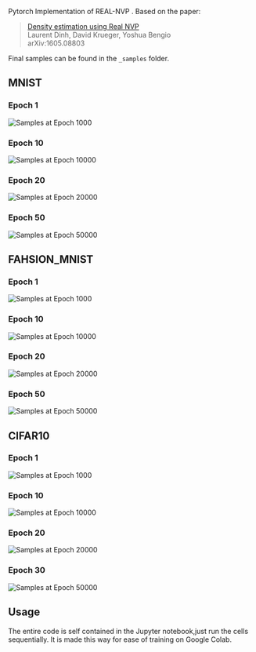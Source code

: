 Pytorch Implementation of REAL-NVP . Based on the paper:

  > [Density estimation using Real NVP](https://arxiv.org/abs/1605.08803)\
  > Laurent Dinh, David Krueger, Yoshua Bengio\
  > arXiv:1605.08803


Final samples can be found in the `_samples` folder.

## MNIST
### Epoch 1

![Samples at Epoch 1000](./MNIST_samples/_ep1.png "Samples at Epoch 1000")

### Epoch 10

![Samples at Epoch 10000](./MNIST_samples/_ep10.png "Samples at Epoch 10000")

### Epoch 20

![Samples at Epoch 20000](./MNIST_samples/_ep18.png "Samples at Epoch 20000")

### Epoch 50

![Samples at Epoch 50000](./MNIST_samples/_ep50.png "Samples at Epoch 50000")

## FAHSION_MNIST

### Epoch 1

![Samples at Epoch 1000](./samples/_ep2.png "Samples at Epoch 1000")

### Epoch 10

![Samples at Epoch 10000](./samples/_ep10.png "Samples at Epoch 10000")

### Epoch 20

![Samples at Epoch 20000](./samples/_ep20.png "Samples at Epoch 20000")

### Epoch 50

![Samples at Epoch 50000](./samples/_ep50.png "Samples at Epoch 50000")


## CIFAR10

### Epoch 1

![Samples at Epoch 1000](./CIFAR10/_ep2.png "Samples at Epoch 1000")

### Epoch 10

![Samples at Epoch 10000](./CIFAR/_ep9.png "Samples at Epoch 10000")

### Epoch 20

![Samples at Epoch 20000](./CIFAR10/_ep20.png "Samples at Epoch 20000")

### Epoch 30

![Samples at Epoch 50000](./CIFAR10/_ep27.png "Samples at Epoch 50000")


## Usage
The entire code is self contained in the Jupyter notebook,just run the cells sequentially. It is made this way for ease of training on Google Colab.